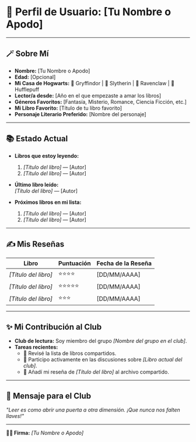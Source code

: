 # 📖 Perfil de Usuario: **[Tu Nombre o Apodo]**

---

## 🪄 Sobre Mí  
- **Nombre:** [Tu Nombre o Apodo]  
- **Edad:** [Opcional]  
- **Mi Casa de Hogwarts:** 🦁 Gryffindor | 🐍 Slytherin | 🦅 Ravenclaw | 🦡 Hufflepuff  
- **Lector/a desde:** [Año en el que empezaste a amar los libros]  
- **Géneros Favoritos:** [Fantasía, Misterio, Romance, Ciencia Ficción, etc.]  
- **Mi Libro Favorito:** [Título de tu libro favorito]  
- **Personaje Literario Preferido:** [Nombre del personaje]  

---

## 📚 Estado Actual  
- **Libros que estoy leyendo:**  
  1. *[Título del libro]* — [Autor]  
  2. *[Título del libro]* — [Autor]  

- **Último libro leído:**  
  *[Título del libro]* — [Autor]  

- **Próximos libros en mi lista:**  
  1. *[Título del libro]* — [Autor]  
  2. *[Título del libro]* — [Autor]  

---

## ✍️ Mis Reseñas  
| **Libro**              | **Puntuación** | **Fecha de la Reseña** |
|-------------------------|----------------|------------------------|
| *[Título del libro]*    | ⭐⭐⭐⭐          | [DD/MM/AAAA]          |
| *[Título del libro]*    | ⭐⭐⭐⭐⭐         | [DD/MM/AAAA]          |
| *[Título del libro]*    | ⭐⭐⭐           | [DD/MM/AAAA]          |

---

## ✨ Mi Contribución al Club  
- **Club de lectura:** Soy miembro del grupo *[Nombre del grupo en el club]*.  
- **Tareas recientes:**  
  - 📝 Revisé la lista de libros compartidos.  
  - 💬 Participo activamente en las discusiones sobre *[Libro actual del club]*.  
  - 📑 Añadí mi reseña de *[Título del libro]* al archivo compartido.  

---

## 🌟 Mensaje para el Club  
*"Leer es como abrir una puerta a otra dimensión. ¡Que nunca nos falten llaves!"*

---

**🧙‍♂️ Firma:** *[Tu Nombre o Apodo]*  